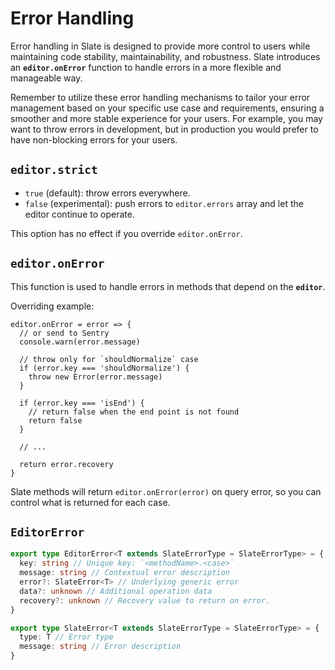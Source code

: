 # Error Handling

Error handling in Slate is designed to provide more control to users while maintaining code stability, maintainability, and robustness. Slate introduces an **`editor.onError`** function to handle errors in a more flexible and manageable way.

Remember to utilize these error handling mechanisms to tailor your error management based on your specific use case and requirements, ensuring a smoother and more stable experience for your users. For example, you may want to throw errors in development, but in production you would prefer to have non-blocking errors for your users.

## `editor.strict`

- `true` (default): throw errors everywhere.
- `false` (experimental): push errors to `editor.errors` array and let the editor continue to operate.

This option has no effect if you override `editor.onError`.

## `editor.onError`

This function is used to handle errors in methods that depend on the **`editor`**.

Overriding example:

```tsx
editor.onError = error => {
  // or send to Sentry
  console.warn(error.message)

  // throw only for `shouldNormalize` case
  if (error.key === 'shouldNormalize') {
    throw new Error(error.message)
  }

  if (error.key === 'isEnd') {
    // return false when the end point is not found
    return false
  }

  // ...

  return error.recovery
}
```

Slate methods will return `editor.onError(error)` on query error, so you can control what is returned for each case.

## `EditorError`

```ts
export type EditorError<T extends SlateErrorType = SlateErrorType> = {
  key: string // Unique key: `<methodName>.<case>`
  message: string // Contextual error description
  error?: SlateError<T> // Underlying generic error
  data?: unknown // Additional operation data
  recovery?: unknown // Recovery value to return on error.
}

export type SlateError<T extends SlateErrorType = SlateErrorType> = {
  type: T // Error type
  message: string // Error description
}
```
